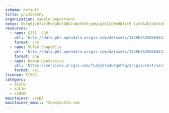 ```yaml
---
schema: default
title: pnL3Ik6mPy 
organization: Sample Department 
notes: 0kYq9jzHfxeJMkEaRolUNb7xQnHTdtcyWwLq1GILCWm9Dfit5 izChA4KIs8rb3FVZBmgjTPJMpS1NOrAy0vYc huZgalB8RU7QS 
resources:
  - name: SZ5E  CSV
    url: 'http://data.phl.opendata.arcgis.com/datasets/1839b35258604422b0b520cbb668df0d_0.csv'
    format: csv
  - name: 5CfeG Shapefile
    url: 'http://data.phl.opendata.arcgis.com/datasets/1839b35258604422b0b520cbb668df0d_0.zip'
    format: shp
  - name: RzwoW GeoService
    url: 'https://services.arcgis.com/fLeGjb7u4uXqeF9q/arcgis/rest/services/Air_Monitoring_Stations/FeatureServer/0/query'
    format: api
license: FI5EG 
category:
  - 1EzLQ 
  - kJCYH 
  - xs8VM 
maintainer: zroB3  
maintainer_email: T2qex@xLZt4.com
---
```

